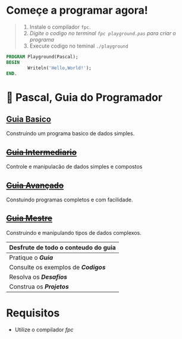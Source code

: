 # Começe a programar agora!  
> 1. Instale o compilador `fpc`. 
> 2. _Digite o codigo no terminal `fpc playground.pas` para criar o programa_ 
> 3. Execute codigo no teminal `./playground`

~~~pascal
PROGRAM Playground(Pascal);
BEGIN   
        Writeln('Hello,World!');
END.    
~~~

# :card_index: Pascal, Guia do Programador

## [Guia Basico](1-guia-basico/README.md)
Construindo um programa basico de dados simples.
## ~~[Guia Intermediario](2-guia-intermediario/README.md)~~
Controle e manipulacão de dados simples e compostos
## ~~[Guia Avançado](3-guia-avancado/README.md)~~
Constuindo programas completos e com facilidade.
## ~~[Guia Mestre](4-guia-mestre/README.md)~~
Construindo e manipulando tipos de dados complexos.   

| **Desfrute de todo o conteudo do guia** |
|:---                                     |
| Pratique o _**Guia**_              |  
| Consulte os exemplos de _**Codigos**_              |  
| Resolva os _**Desafios**_          |
| Construa os _**Projetos**_         |

# Requisitos
* Utilize o compilador _fpc_

